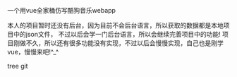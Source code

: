 一个用vue全家桶仿写酷狗音乐webapp


本人的项目暂时还没有后台，因为目前不会后台语言，所以获取的数据都是本地项目中的json文件，
不过以后会学一门后台语言，所以会继续完善项目中的功能!
项目刚做不久，所以还有很多功能没有实现，不过以后会慢慢实现，自己也是刚学vue，慢慢来吧!^_^

tree git


